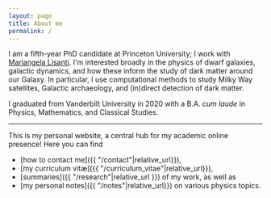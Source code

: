 ```yaml
---
layout: page
title: About me
permalink: /
---
```


I am a fifth-year PhD candidate at Princeton University; I work with [Mariangela Lisanti](https://phy.princeton.edu/people/mariangela-lisanti). 
I'm interested broadly in the physics of dwarf galaxies, galactic dynamics, and how these inform the study of dark matter around our Galaxy.
In particular, I use computational methods to study Milky Way satellites, Galactic archaeology, and (in)direct detection of dark matter. 

I graduated from Vanderbilt University in 2020 with a B.A. *cum laude* in Physics, Mathematics, and Classical Studies.

--- 

This is my personal website, a central hub for my academic online presence! Here you can find 
 - [how to contact me]({{ "/contact"|relative_url}}),
 - [my curriculum vit&aelig;]({{ "/curriculum_vitae"|relative_url}}),
 - [summaries]({{ "/research"|relative_url }}) of my work, as well as  
 - [my personal notes]({{ "/notes"|relative_url}}) on various physics topics.

